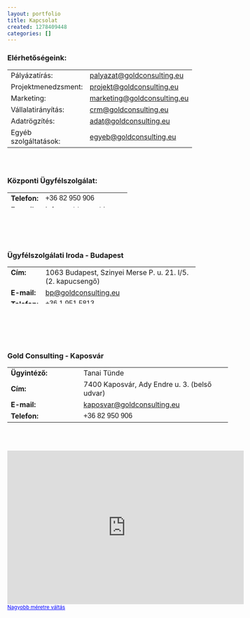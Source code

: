 ```yaml
---
layout: portfolio
title: Kapcsolat
created: 1278409448
categories: []
---
```

<h3>Elérhetőségeink:</h3><table border="0"><tbody><tr><td style="width: 150px;">Pályázatírás:</td><td><a href="mailto:palyazat@goldconsulting.eu">palyazat@goldconsulting.eu</a></td></tr><tr><td>Projektmenedzsment:</td><td><a href="mailto:projekt@goldszsz.com">projekt@</a><a href="mailto:projekt@goldconsulting.eu">goldconsulting.eu</a></td></tr><tr><td>Marketing:</td><td><a href="mailto:marketing@goldszsz.com">marketing@</a><a href="mailto:palyazat@goldconsulting.eu">goldconsulting.eu</a></td></tr><tr><td>Vállalatirányítás:</td><td><a href="mailto:crm@goldszsz.com">crm@</a><a href="mailto:palyazat@goldconsulting.eu">goldconsulting.eu</a></td></tr><tr><td>Adatrögzítés:</td><td><a href="mailto:adat@goldszsz.com">adat@</a><a href="mailto:palyazat@goldconsulting.eu">goldconsulting.eu</a></td></tr><tr><td>Egyéb szolgáltatások:</td><td><a href="mailto:egyeb@goldszsz.com">egyeb@</a><a href="mailto:palyazat@goldconsulting.eu">goldconsulting.eu</a></td></tr></tbody></table><h3>&nbsp;</h3><h3>Központi Ügyfélszolgálat:</h3><table style="width: 423px; height: 34px;" border="0"><tbody><tr><td><strong>Telefon:</strong></td><td><span style="font-family: arial,helvetica,sans-serif;">+36 82 950 906<br></span></td></tr><tr><td><strong>E-mail:</strong></td><td><a href="mailto:info@goldconsulting.eu">info@goldconsulting.eu</a></td></tr></tbody></table><p>&nbsp;</p><h3>&nbsp;</h3><h3>Ügyfélszolgálati Iroda - Budapest</h3><table style="width: 430px; height: 84px;" border="0"><tbody><tr align="left" valign="top"><td><strong>Cím:</strong></td><td>1063 Budapest, Szinyei Merse P. u. 21. I/5. (2. kapucsengő)</td></tr><tr align="left" valign="top"><td><strong>E-mail:</strong></td><td><a href="mailto:bp@goldconsulting.eu">bp@goldconsulting.eu</a></td></tr><tr align="left" valign="top"><td><strong>Telefon:</strong></td><td><span style="font-family: arial,helvetica,sans-serif;">+36 1&nbsp;951 5813</span></td></tr></tbody></table><h3>&nbsp;</h3><h3>&nbsp;</h3><h3>Gold Consulting - Kaposvár</h3><table><tbody><tr><td style="text-align: left; width: 150px;"><strong>Ügyintéző:</strong></td><td>Tanai Tünde</td></tr><tr><td style="text-align: left;"><strong>Cím:</strong></td><td>7400 Kaposvár, Ady Endre u. 3. (belső udvar)</td></tr><tr><td style="text-align: left;"><strong>E-mail:</strong></td><td><a href="mailto:kaposvar@goldconsulting.eu">kaposvar@goldconsulting.eu</a></td></tr><tr><td style="text-align: left;"><strong>Telefon:</strong></td><td><span style="font-family: arial,helvetica,sans-serif;">+36 82 950 906<br></span></td></tr></tbody></table><p><br><br></p><p><iframe src="https://maps.google.com/maps?f=q&amp;source=s_q&amp;hl=en&amp;geocode=&amp;q=Ady+Endre+utca+3,+Kaposv%C3%A1r,+Magyarorsz%C3%A1g&amp;aq=t&amp;sll=37.0625,-95.677068&amp;sspn=39.916234,86.572266&amp;t=m&amp;ie=UTF8&amp;hq=&amp;hnear=7400+Kaposv%C3%A1r,+Ady+Endre+utca+3,+Hungary&amp;ll=46.363515,17.788668&amp;spn=0.020731,0.046349&amp;z=14&amp;iwloc=A&amp;output=embed" frameborder="0" marginwidth="0" marginheight="0" scrolling="no" width="540" height="350"></iframe><br><small><a href="https://maps.google.com/maps?f=q&amp;source=embed&amp;hl=en&amp;geocode=&amp;q=Ady+Endre+utca+3,+Kaposv%C3%A1r,+Magyarorsz%C3%A1g&amp;aq=t&amp;sll=37.0625,-95.677068&amp;sspn=39.916234,86.572266&amp;t=m&amp;ie=UTF8&amp;hq=&amp;hnear=7400+Kaposv%C3%A1r,+Ady+Endre+utca+3,+Hungary&amp;ll=46.363515,17.788668&amp;spn=0.020731,0.046349&amp;z=14&amp;iwloc=A" style="color: #0000ff; text-align: left;">Nagyobb méretre váltás</a></small></p>
